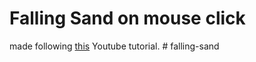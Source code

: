 # Falling Sand on mouse click 

made following [this](https://youtu.be/GTWrWM1UsnA?si=dfXaf0SV4lX_40RB) Youtube tutorial. # falling-sand
